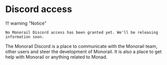 # Discord access

!!! warning "Notice"

    No Monorail Discord access has been granted yet. We'll be releasing information soon.

The Monorail Discord is a place to communicate with the Monorail team, other users and steer the development of Monorail. It is also a place to get help with Monorail or anything related to Monad.

<!-- ## Access

Our Discord is available here:

[COMING SOON](/)

## Proof-of-use

Once you have access to the Discord, you'll need to prove that you are a Monorail user.

We'll be releasing information soon. -->
